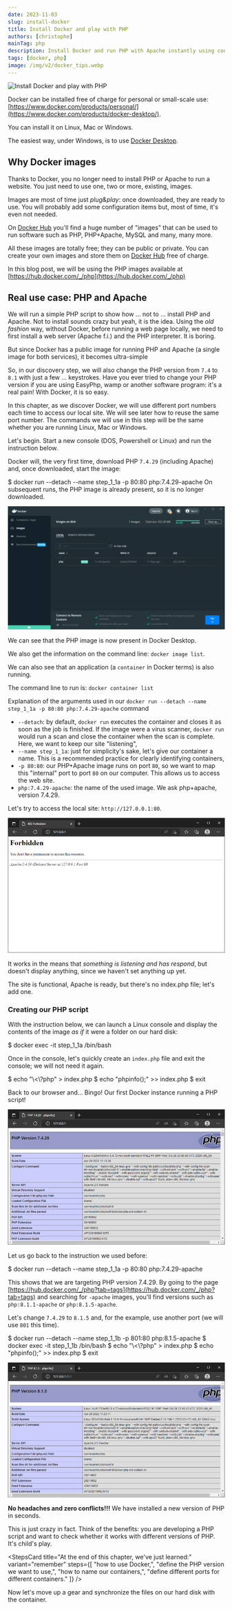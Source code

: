 ```yaml
---
date: 2023-11-03
slug: install-docker
title: Install Docker and play with PHP
authors: [christophe]
mainTag: php
description: Install Docker and run PHP with Apache instantly using containers. Learn to easily switch between PHP versions (like 7.4 and 8.1) without painful local conflicts.
tags: [docker, php]
image: /img/v2/docker_tips.webp
---
```

<!-- cspell:ignore wamp -->
![Install Docker and play with PHP](/img/v2/docker_tips.webp)

Docker can be installed free of charge for personal or small-scale use: [https://www.docker.com/products/personal/](https://www.docker.com/products/docker-desktop/).

You can install it on Linux, Mac or Windows.

The easiest way, under Windows, is to use [Docker Desktop](https://www.docker.com/products/docker-desktop/).

<!-- truncate -->

## Why Docker images

Thanks to Docker, you no longer need to install PHP or Apache to run a website. You just need to use one, two or more, existing, images.

Images are most of time just *plug&play*: once downloaded, they are ready to use. You will probably add some configuration items but, most of time, it's even not needed.

On [Docker Hub](https://hub.docker.com) you'll find a huge number of "images" that can be used to run software such as PHP, PHP+Apache, MySQL and many, many more.

All these images are totally free; they can be public or private. You can create your own images and store them on [Docker Hub](https://hub.docker.com) free of charge.

In this blog post, we will be using the PHP images available at [https://hub.docker.com/_/php](https://hub.docker.com/_/php)

## Real use case: PHP and Apache

We will run a simple PHP script to show how ... not to ... install PHP and Apache. Not to install sounds crazy but yeah, it is the idea. Using the *old fashion* way, without Docker, before running a web page locally, we need to first install a web server (Apache f.i.) and the PHP interpreter. It is boring.

<AlertBox variant="info" title="">
But since Docker has a public image for running PHP and Apache (a single image for both services), it becomes ultra-simple

</AlertBox>

So, in our discovery step, we will also change the PHP version from `7.4` to `8.1` with just a few ... keystrokes. Have you ever tried to change your PHP version if you are using EasyPhp, wamp or another software program: it's a real pain! With Docker, it is so easy.

<AlertBox variant="note" title="">
In this chapter, as we discover Docker, we will use different port numbers each time to access our local site. We will see later how to reuse the same port number.

</AlertBox>

<AlertBox variant="info" title="">
The commands we will use in this step will be the same whether you are running Linux, Mac or Windows.

</AlertBox>

Let's begin. Start a new console (DOS, Powershell or Linux) and run the instruction below.

Docker will, the very first time, download PHP `7.4.29` (including Apache) and, once downloaded, start the image:

<Terminal>
$ docker run --detach --name step_1_1a -p 80:80 php:7.4.29-apache
</Terminal>

<AlertBox variant="info" title="">
On subsequent runs, the PHP image is already present, so it is no longer downloaded.

</AlertBox>

![The PHP container is running](./images/php_container_is_running.png)

We can see that the PHP image is now present in Docker Desktop.

We also get the information on the command line: `docker image list`.

We can also see that an application (a `container` in Docker terms) is also running.

The command line to run is: `docker container list`

Explanation of the arguments used in our `docker run --detach --name step_1_1a -p 80:80 php:7.4.29-apache` command

* `--detach`: by default, `docker run` executes the container and closes it as soon as the job is finished. If the image were a virus scanner, `docker run` would run a scan and close the container when the scan is complete. Here, we want to keep our site "listening",
* `--name step_1_1a`: just for simplicity's sake, let's give our container a name. This is a recommended practice for clearly identifying containers,
* `-p 80:80`: our PHP+Apache image runs on port `80`, so we want to map this "internal" port to port `80` on our computer. This allows us to access the web site.
* `php:7.4.29-apache`: the name of the used image. We ask php+apache, version 7.4.29.

Let's try to access the local site: `http://127.0.0.1:80`.

![localhost-is-forbidden](./images/localhost_is_forbidden.png)

It works in the means that *something is listening and has respond*, but doesn't display anything, since we haven't set anything up yet.

<AlertBox variant="info" title="">
The site is functional, Apache is ready, but there's no index.php file; let's add one.

</AlertBox>

### Creating our PHP script

With the instruction below, we can launch a Linux console and display the contents of the image *as if* it were a folder on our hard disk:

<Terminal>
$ docker exec -it step_1_1a /bin/bash
</Terminal>

Once in the console, let's quickly create an `index.php` file and exit the console; we will not need it again.

<Terminal>
$ echo "\<\?php" > index.php
$ echo "phpinfo();" >> index.php
$ exit
</Terminal>

Back to our browser and... Bingo! Our first Docker instance running a PHP script!

![phpinfo - PHP 7.4.29](./images/phpinfo_7_4_29.png)

Let us go back to the instruction we used before:

<Terminal>
$ docker run --detach --name step_1_1a -p 80:80 php:7.4.29-apache
</Terminal>

This shows that we are targeting PHP version 7.4.29. By going to the page
[https://hub.docker.com/_/php?tab=tags](https://hub.docker.com/_/php?tab=tags) and searching for `-apache` images, you'll find versions such as `php:8.1.1-apache` or `php:8.1.5-apache`.

Let's change `7.4.29` to `8.1.5` and, for the example, use another port (we will use `801` this time).

<Terminal>
$ docker run --detach --name step_1_1b -p 801:80 php:8.1.5-apache
</Terminal>

<Terminal>
$ docker exec -it step_1_1b /bin/bash
</Terminal>

<Terminal>
$ echo "\<\?php" > index.php
$ echo "phpinfo();" >> index.php
$ exit
</Terminal>

![phpinfo - PHP 8.1.5](./images/phpinfo_8_1_5.png)

**No headaches and zero conflicts!!!** We have installed a new version of PHP in seconds.

<AlertBox variant="info" title="">
This is just crazy in fact. Think of the benefits: you are developing a PHP script and want to check whether it works with different versions of PHP. It's child's play.

</AlertBox>

<StepsCard
  title="At the end of this chapter, we've just learned:"
  variant="remember"
  steps={[
    "how to use Docker,",
    "define the PHP version we want to use,",
    "how to name our containers,",
    "define different ports for different containers."
  ]}
/>

Now let's move up a gear and synchronize the files on our hard disk with the container.
